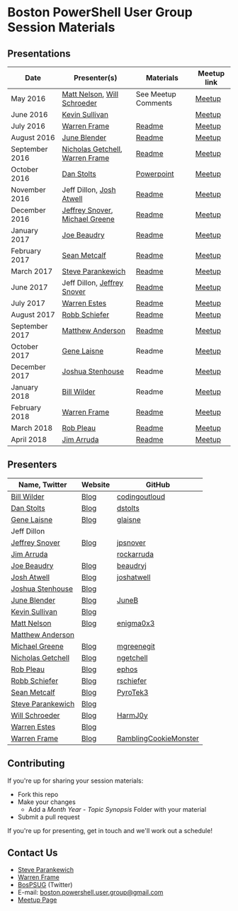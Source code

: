 # Boston PowerShell User Group Session Materials

## Presentations

| Date | Presenter(s) | Materials | Meetup link |
|---|---|---|---|
| May 2016 | [Matt Nelson](https://twitter.com/enigma0x3), [Will Schroeder](https://twitter.com/harmj0y) | See Meetup Comments | [Meetup](https://www.meetup.com/Boston-PowerShell-User-Group/events/230856302/) |
| June 2016 | [Kevin Sullivan](https://twitter.com/conFigure_ITout) | | [Meetup](https://www.meetup.com/Boston-PowerShell-User-Group/events/231618629/) |
| July 2016 | [Warren Frame](https://twitter.com/psCookieMonster) | [Readme](2016-07-oneget) | [Meetup](https://www.meetup.com/Boston-PowerShell-User-Group/events/232470149/) |
| August 2016 | [June Blender](https://twitter.com/juneb_get_help) | [Readme](2016-08-classes) | [Meetup](https://www.meetup.com/Boston-PowerShell-User-Group/events/232471605/) |
| September 2016 | [Nicholas Getchell](https://twitter.com/getch3028), [Warren Frame](https://twitter.com/psCookieMonster) | [Readme](2016-09-oss-xplat-ps) | [Meetup](https://www.meetup.com/Boston-PowerShell-User-Group/events/233502018/) |
| October 2016 | [Dan Stolts](https://twitter.com/ITProGuru) | [Powerpoint](http://itproguru.com/wp-content/uploads/2016/10/PowerShell-and-DSC-Enables-DSCDevOps-1.pptx) | [Meetup](https://www.meetup.com/Boston-PowerShell-User-Group/events/233284962/) |
| November 2016 | Jeff Dillon, [Josh Atwell](https://twitter.com/Josh_Atwell) | [Readme](2016-11-dsc-infra) | [Meetup](https://www.meetup.com/Boston-PowerShell-User-Group/events/234844704) |
| December 2016 | [Jeffrey Snover](https://twitter.com/jsnover), [Michael Greene](https://twitter.com/migreene) | [Readme](2016-12-winter-special) | [Meetup](https://www.meetup.com/Boston-PowerShell-User-Group/events/235888380/) |
| January 2017 | [Joe Beaudry](https://twitter.com/joebeau93) | [Readme](2017-01-octopus) | [Meetup](https://www.meetup.com/Boston-PowerShell-User-Group/events/236347993/) |
| February 2017 | [Sean Metcalf](https://twitter.com/PyroTek3) | [Readme](2017-02-security) | [Meetup](https://www.meetup.com/Boston-PowerShell-User-Group/events/237665859/) |
| March 2017 | [Steve Parankewich](https://twitter.com/powershellblog) | [Readme](2017-03-ews) | [Meetup](https://www.meetup.com/Boston-PowerShell-User-Group/events/238382136/) |
| June 2017 | Jeff Dillon, [Jeffrey Snover](https://twitter.com/jsnover) | [Readme](2017-06-powershell) | [Meetup](https://www.meetup.com/Boston-PowerShell-User-Group/events/239704767/) |
| July 2017 | [Warren Estes](https://twitter.com/warren2600) | [Readme](2017-07-dba) | [Meetup](https://www.meetup.com/Boston-PowerShell-User-Group/events/241381825/) |
| August 2017 | [Robb Schiefer](https://twitter.com/chief7) | [Readme](2017-08-tdd) | [Meetup](https://www.meetup.com/Boston-PowerShell-User-Group/events/242223110/) |
| September 2017 | [Matthew Anderson](https://twitter.com/matholamew) | [Readme](2017-09-cubes) | [Meetup](https://www.meetup.com/Boston-PowerShell-User-Group/events/243330591/) |
| October 2017 | [Gene Laisne](https://twitter.com/glaisne) | Readme | [Meetup](https://www.meetup.com/Boston-PowerShell-User-Group/events/244261075/) |
| December 2017 | [Joshua Stenhouse](https://twitter.com/joshuastenhouse) | Readme | [Meetup](https://www.meetup.com/Boston-PowerShell-User-Group/events/245144753/) |
| January 2018 | [Bill Wilder](https://twitter.com/codingoutloud) | Readme | [Meetup](https://www.meetup.com/Boston-PowerShell-User-Group/events/246736419/) |
| February 2018 | [Warren Frame](https://twitter.com/psCookieMonster) | [Readme](2018-02-neo4j) | [Meetup](https://www.meetup.com/Boston-PowerShell-User-Group/events/247637551/) |
| March 2018 | [Rob Pleau ](https://twitter.com/rjpleau) | [Readme](2018-03-plaster) | [Meetup](https://www.meetup.com/Boston-PowerShell-User-Group/events/248715959/) |
| April 2018 | [Jim Arruda](https://twitter.com/JimRockarruda) | [Readme](2018-04-pester) | [Meetup](https://www.meetup.com/Boston-PowerShell-User-Group/events/249909886/) |

## Presenters

| Name, Twitter | Website | GitHub |
|---|---|---|
| [Bill Wilder](https://twitter.com/codingoutloud) | [Blog](https://blog.codingoutloud.com/) | [codingoutloud](https://github.com/codingoutloud) |
| [Dan Stolts](https://twitter.com/ITProGuru) | [Blog](http://itproguru.com/) | [dstolts](https://github.com/dstolts) |
| [Gene Laisne](https://twitter.com/glaisne) | [Blog](http://www.genelaisne.com/) | [glaisne](https://github.com/glaisne) |
| Jeff Dillon | | |
| [Jeffrey Snover](https://twitter.com/jsnover) | [Blog](http://www.jsnover.com/blog/) | [jpsnover](https://github.com/jpsnover) |
| [Jim Arruda](https://twitter.com/JimRockarruda) | | [rockarruda](https://github.com/rockarruda) |
| [Joe Beaudry](https://twitter.com/joebeau93) | [Blog](http://beaudry.io/) | [beaudryj](https://github.com/beaudryj) |
| [Josh Atwell](https://twitter.com/Josh_Atwell) | [Blog](http://www.vtesseract.com/) | [joshatwell](https://github.com/joshatwell) |
| [Joshua Stenhouse](https://twitter.com/joshuastenhouse) | [Blog](https://virtuallysober.com/) |  |
| [June Blender](https://twitter.com/juneb_get_help) | [Blog](https://www.sapien.com/blog/) | [JuneB](https://github.com/juneb) |
| [Kevin Sullivan](https://twitter.com/conFigure_ITout) | [Blog](http://configureitout.blogspot.com/) | |
| [Matt Nelson](https://twitter.com/enigma0x3) | [Blog](https://enigma0x3.net/) | [enigma0x3](https://github.com/enigma0x3) |
| [Matthew Anderson](https://twitter.com/matholamew) | | |
| [Michael Greene](https://twitter.com/migreene) | [Blog](http://aka.ms/bcb) | [mgreenegit](https://github.com/mgreenegit) |
| [Nicholas Getchell](https://twitter.com/getch3028) | [Blog](https://powershell.getchell.org/) | [ngetchell](https://github.com/ngetchell) |
| [Rob Pleau](https://twitter.com/rjpleau) | [Blog](https://ephos.github.io/) | [ephos](https://github.com/ephos) |
| [Robb Schiefer](https://twitter.com/chief7) | [Blog](https://t.co/58MH9vh596) | [rschiefer](https://github.com/rschiefer) |
| [Sean Metcalf](https://twitter.com/PyroTek3) | [Blog](https://adsecurity.org/) | [PyroTek3](https://github.com/PyroTek3) |
| [Steve Parankewich](https://twitter.com/powershellblog) | [Blog](http://powershellblogger.com/) | |
| [Will Schroeder](https://twitter.com/harmj0y) | [Blog](http://www.harmj0y.net/blog/) | [HarmJ0y](https://github.com/HarmJ0y) |
| [Warren Estes](https://twitter.com/warren2600) | [Blog](https://www.warrenestes.com/) | |
| [Warren Frame](https://twitter.com/pscookiemonster) | [Blog](http://ramblingcookiemonster.github.io/) | [RamblingCookieMonster](https://github.com/ramblingcookiemonster) |

## Contributing

If you're up for sharing your session materials:

* Fork this repo
* Make your changes
  * Add a *Month Year - Topic Synopsis* Folder with your material
* Submit a pull request

If you're up for presenting, get in touch and we'll work out a schedule!

## Contact Us

* [Steve Parankewich](https://twitter.com/powershellblog)
* [Warren Frame](https://twitter.com/pscookiemonster)
* [BosPSUG](https://twitter.com/BosPSUG) (Twitter)
* E-mail: boston.powershell.user.group@gmail.com
* [Meetup Page](https://www.meetup.com/Boston-PowerShell-User-Group/events/233284962/)